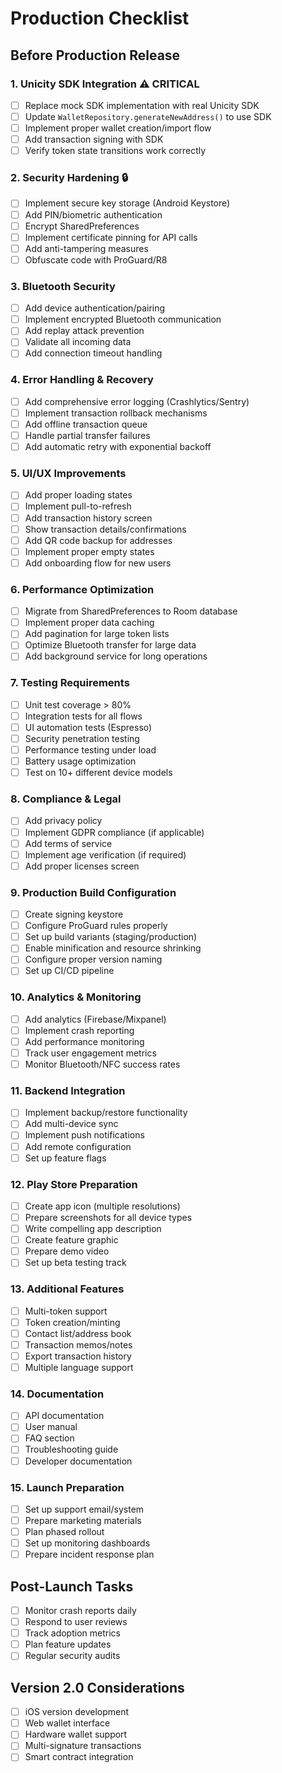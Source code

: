 # Production Checklist

## Before Production Release

### 1. Unicity SDK Integration ⚠️ CRITICAL
- [ ] Replace mock SDK implementation with real Unicity SDK
- [ ] Update `WalletRepository.generateNewAddress()` to use SDK
- [ ] Implement proper wallet creation/import flow
- [ ] Add transaction signing with SDK
- [ ] Verify token state transitions work correctly

### 2. Security Hardening 🔒
- [ ] Implement secure key storage (Android Keystore)
- [ ] Add PIN/biometric authentication
- [ ] Encrypt SharedPreferences
- [ ] Implement certificate pinning for API calls
- [ ] Add anti-tampering measures
- [ ] Obfuscate code with ProGuard/R8

### 3. Bluetooth Security
- [ ] Add device authentication/pairing
- [ ] Implement encrypted Bluetooth communication
- [ ] Add replay attack prevention
- [ ] Validate all incoming data
- [ ] Add connection timeout handling

### 4. Error Handling & Recovery
- [ ] Add comprehensive error logging (Crashlytics/Sentry)
- [ ] Implement transaction rollback mechanisms
- [ ] Add offline transaction queue
- [ ] Handle partial transfer failures
- [ ] Add automatic retry with exponential backoff

### 5. UI/UX Improvements
- [ ] Add proper loading states
- [ ] Implement pull-to-refresh
- [ ] Add transaction history screen
- [ ] Show transaction details/confirmations
- [ ] Add QR code backup for addresses
- [ ] Implement proper empty states
- [ ] Add onboarding flow for new users

### 6. Performance Optimization
- [ ] Migrate from SharedPreferences to Room database
- [ ] Implement proper data caching
- [ ] Add pagination for large token lists
- [ ] Optimize Bluetooth transfer for large data
- [ ] Add background service for long operations

### 7. Testing Requirements
- [ ] Unit test coverage > 80%
- [ ] Integration tests for all flows
- [ ] UI automation tests (Espresso)
- [ ] Security penetration testing
- [ ] Performance testing under load
- [ ] Battery usage optimization
- [ ] Test on 10+ different device models

### 8. Compliance & Legal
- [ ] Add privacy policy
- [ ] Implement GDPR compliance (if applicable)
- [ ] Add terms of service
- [ ] Implement age verification (if required)
- [ ] Add proper licenses screen

### 9. Production Build Configuration
- [ ] Create signing keystore
- [ ] Configure ProGuard rules properly
- [ ] Set up build variants (staging/production)
- [ ] Enable minification and resource shrinking
- [ ] Configure proper version naming
- [ ] Set up CI/CD pipeline

### 10. Analytics & Monitoring
- [ ] Add analytics (Firebase/Mixpanel)
- [ ] Implement crash reporting
- [ ] Add performance monitoring
- [ ] Track user engagement metrics
- [ ] Monitor Bluetooth/NFC success rates

### 11. Backend Integration
- [ ] Implement backup/restore functionality
- [ ] Add multi-device sync
- [ ] Implement push notifications
- [ ] Add remote configuration
- [ ] Set up feature flags

### 12. Play Store Preparation
- [ ] Create app icon (multiple resolutions)
- [ ] Prepare screenshots for all device types
- [ ] Write compelling app description
- [ ] Create feature graphic
- [ ] Prepare demo video
- [ ] Set up beta testing track

### 13. Additional Features
- [ ] Multi-token support
- [ ] Token creation/minting
- [ ] Contact list/address book
- [ ] Transaction memos/notes
- [ ] Export transaction history
- [ ] Multiple language support

### 14. Documentation
- [ ] API documentation
- [ ] User manual
- [ ] FAQ section
- [ ] Troubleshooting guide
- [ ] Developer documentation

### 15. Launch Preparation
- [ ] Set up support email/system
- [ ] Prepare marketing materials
- [ ] Plan phased rollout
- [ ] Set up monitoring dashboards
- [ ] Prepare incident response plan

## Post-Launch Tasks
- [ ] Monitor crash reports daily
- [ ] Respond to user reviews
- [ ] Track adoption metrics
- [ ] Plan feature updates
- [ ] Regular security audits

## Version 2.0 Considerations
- [ ] iOS version development
- [ ] Web wallet interface
- [ ] Hardware wallet support
- [ ] Multi-signature transactions
- [ ] Smart contract integration